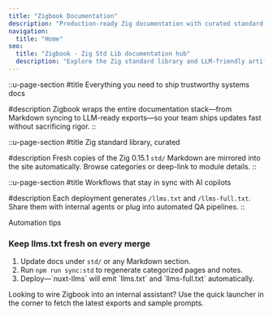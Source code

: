 ```yaml
---
title: "Zigbook Documentation"
description: "Production-ready Zig documentation with curated standard library references, and automated llms.txt outputs."
navigation:
  title: "Home"
seo:
  title: "Zigbook · Zig Std Lib documentation hub"
  description: "Explore the Zig standard library and LLM-friendly artifacts maintained by Zigbook."
---
```


<MarketingHeroSpotlight />

::u-page-section
#title
Everything you need to ship trustworthy systems docs

#description
Zigbook wraps the entire documentation stack—from Markdown syncing to LLM-ready exports—so your team ships updates fast without sacrificing rigor.
::

<MarketingFeatureGrid class="mt-12" />

::u-page-section
#title
Zig standard library, curated

#description
Fresh copies of the Zig 0.15.1 `std/` Markdown are mirrored into the site automatically. Browse categories or deep-link to module details.
::

<ReferenceCategoryShowcase class="mt-12" />

::u-page-section
#title
Workflows that stay in sync with AI copilots

#description
Each deployment generates `/llms.txt` and `/llms-full.txt`. Share them with internal agents or plug into automated QA pipelines.
::

<div class="relative mx-auto mt-10 max-w-4xl overflow-hidden rounded-3xl border border-emerald-400/30 bg-emerald-400/5 p-8 text-slate-900 shadow-lg dark:border-emerald-400/40 dark:bg-emerald-400/10 dark:text-emerald-50">
  <div class="pointer-events-none absolute inset-0 bg-[radial-gradient(circle_at_top,_rgba(16,185,129,0.18),_transparent_70%)]" />
  <div class="relative space-y-4">
    <p class="text-sm font-semibold uppercase tracking-[0.3em] text-emerald-500 dark:text-emerald-200">Automation tips</p>
    <h3 class="text-2xl font-semibold">Keep llms.txt fresh on every merge</h3>
    <ol class="list-decimal space-y-2 pl-5 text-sm">
      <li>Update docs under <code>std/</code> or any Markdown section.</li>
      <li>Run <code>npm run sync:std</code> to regenerate categorized pages and notes.</li>
      <li>Deploy—`nuxt-llms` will emit `llms.txt` and `llms-full.txt` automatically.</li>
    </ol>
    <p class="text-sm text-slate-700 dark:text-emerald-100/80">
      Looking to wire Zigbook into an internal assistant? Use the quick launcher in the corner to fetch the latest exports and sample prompts.
    </p>
  </div>
</div>

<LLMAssistantLauncher />
